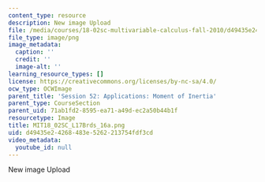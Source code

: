 ```yaml
---
content_type: resource
description: New image Upload
file: /media/courses/18-02sc-multivariable-calculus-fall-2010/d49435e24268483e5262213754fdf3cd_MIT18_02SC_L17Brds_16a.png
file_type: image/png
image_metadata:
  caption: ''
  credit: ''
  image-alt: ''
learning_resource_types: []
license: https://creativecommons.org/licenses/by-nc-sa/4.0/
ocw_type: OCWImage
parent_title: 'Session 52: Applications: Moment of Inertia'
parent_type: CourseSection
parent_uid: 71ab1fd2-8595-ea71-a49d-ec2a50b44b1f
resourcetype: Image
title: MIT18_02SC_L17Brds_16a.png
uid: d49435e2-4268-483e-5262-213754fdf3cd
video_metadata:
  youtube_id: null
---
```

New image Upload